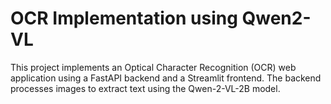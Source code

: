 # OCR Implementation using Qwen2-VL

This project implements an Optical Character Recognition (OCR) web application using a FastAPI backend and a Streamlit frontend. The backend processes images to extract text using the Qwen-2-VL-2B model.
